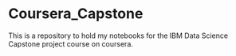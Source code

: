 # Coursera_Capstone
This is a repository to hold my notebooks for the IBM Data Science Capstone project course on coursera. 
